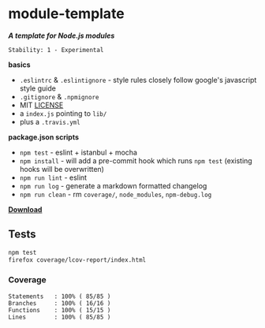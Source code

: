 # module-template

**_A template for Node.js modules_**

```
Stability: 1 - Experimental
```

**basics**

 - `.eslintrc` & `.eslintignore` - style rules closely follow google's javascript style guide
 - `.gitignore` & `.npmignore`
 - MIT [LICENSE](./LICENSE)
 - a `index.js` pointing to `lib/`
 - plus a `.travis.yml`

**package.json scripts**

 - `npm test` - eslint + istanbul + mocha
 - `npm install` - will add a pre-commit hook which runs `npm test` (existing hooks will be overwritten)
 - `npm run lint` - eslint
 - `npm run log` - generate a markdown formatted changelog
 - `npm run clean` - rm `coverage/`, `node_modules`, `npm-debug.log`

[**Download**](https://github.com/skenqbx/module-template/archive/master.zip)

## Tests

```bash
npm test
firefox coverage/lcov-report/index.html
```

### Coverage

```
Statements   : 100% ( 85/85 )
Branches     : 100% ( 16/16 )
Functions    : 100% ( 15/15 )
Lines        : 100% ( 85/85 )
```
